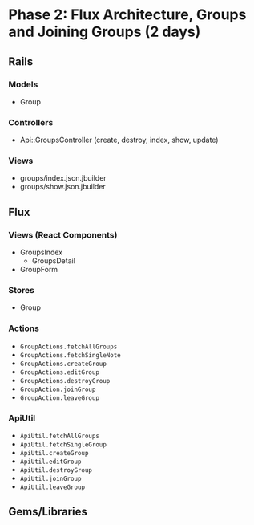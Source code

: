 # Phase 2: Flux Architecture, Groups and Joining Groups (2 days)

## Rails
### Models
* Group

### Controllers
* Api::GroupsController (create, destroy, index, show, update)

### Views
* groups/index.json.jbuilder
* groups/show.json.jbuilder

## Flux
### Views (React Components)
* GroupsIndex
  - GroupsDetail
* GroupForm

### Stores
* Group

### Actions
* `GroupActions.fetchAllGroups`
* `GroupActions.fetchSingleNote`
* `GroupActions.createGroup`
* `GroupActions.editGroup`
* `GroupActions.destroyGroup`
* `GroupAction.joinGroup`
* `GroupAction.leaveGroup`

### ApiUtil
* `ApiUtil.fetchAllGroups`
* `ApiUtil.fetchSingleGroup`
* `ApiUtil.createGroup`
* `ApiUtil.editGroup`
* `ApiUtil.destroyGroup`
* `ApiUtil.joinGroup`
* `ApiUtil.leaveGroup`

## Gems/Libraries
